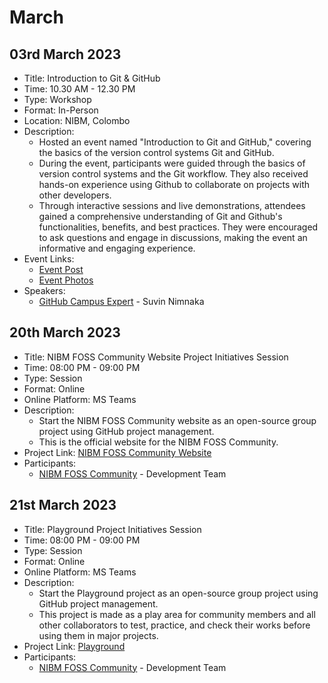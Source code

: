 # March

## 03rd March 2023

- Title: Introduction to Git & GitHub
- Time: 10.30 AM - 12.30 PM
- Type: Workshop
- Format: In-Person
- Location: NIBM, Colombo
- Description:
  - Hosted an event named "Introduction to Git and GitHub," covering the basics of the version control systems Git and GitHub.
  - During the event, participants were guided through the basics of version control systems and the Git workflow. They also received hands-on experience using Github to collaborate on projects with other developers.
  - Through interactive sessions and live demonstrations, attendees gained a comprehensive understanding of Git and Github's functionalities, benefits, and best practices. They were encouraged to ask questions and engage in discussions, making the event an informative and engaging experience.
- Event Links:
  - [Event Post](https://www.facebook.com/895863323802091/posts/pfbid0tAamcJxAs2cmwShuZCFRfhwTu8sMCbLdQwJ4oGxZUV8iX6c8neHPBY1d7Fr8nq6Gl)
  - [Event Photos](https://www.facebook.com/895863323802091/posts/pfbid0vm5FgMLWKG3qBRXKJVd5DDMnsmtK8ZpMcoEb7grdh5SLQ6eignXyFwxSpjvafAjEl)
- Speakers:
  - [GitHub Campus Expert](https://education.github.com/experts) - Suvin Nimnaka

## 20th March 2023

- Title: NIBM FOSS Community Website Project Initiatives Session
- Time: 08:00 PM - 09:00 PM
- Type: Session
- Format: Online
- Online Platform: MS Teams
- Description:
  - Start the NIBM FOSS Community website as an open-source group project using GitHub project management.
  - This is the official website  for the NIBM FOSS Community.
- Project Link: [NIBM FOSS Community Website](https://github.com/orgs/nibmfossc/projects/4/views/1)
- Participants:
  - [NIBM FOSS Community](https://github.com/nibmfossc) - Development Team

## 21st March 2023

- Title: Playground Project Initiatives Session
- Time: 08:00 PM - 09:00 PM
- Type: Session
- Format: Online
- Online Platform: MS Teams
- Description:
  - Start the Playground project as an open-source group project using GitHub project management.
  - This project is made as a play area for community members and all other collaborators to test, practice, and check their works before using them in major projects.
- Project Link: [Playground](https://github.com/orgs/nibmfossc/projects/5/views/1)
- Participants:
  - [NIBM FOSS Community](https://github.com/nibmfossc) - Development Team
